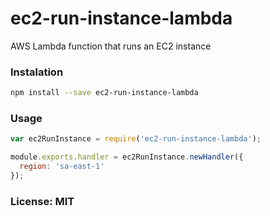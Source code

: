 # ec2-run-instance-lambda
AWS Lambda function that runs an EC2 instance

### Instalation

```bash
npm install --save ec2-run-instance-lambda
```

### Usage

```javascript
var ec2RunInstance = require('ec2-run-instance-lambda');

module.exports.handler = ec2RunInstance.newHandler({
  region: 'sa-east-1'
});
```

### License: MIT
